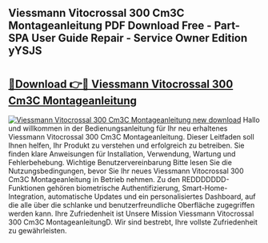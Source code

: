 ## Viessmann Vitocrossal 300 Cm3C Montageanleitung PDF Download Free - Part-SPA User Guide Repair - Service Owner Edition yYSJS

# <h2><a href="http://df760o.blite.top/?on=Viessmann+Vitocrossal+300+Cm3C+Montageanleitung">🔗Download 👉🔴 Viessmann Vitocrossal 300 Cm3C Montageanleitung</a></h2>

[![Viessmann Vitocrossal 300 Cm3C Montageanleitung new download](https://i.imgur.com/lujVjoI.png)](http://df760o.blite.top/?on=Viessmann+Vitocrossal+300+Cm3C+Montageanleitung)
Hallo und willkommen in der Bedienungsanleitung für Ihr neu erhaltenes Viessmann Vitocrossal 300 Cm3C Montageanleitung. Dieser Leitfaden soll Ihnen helfen, Ihr Produkt zu verstehen und erfolgreich zu betreiben. Sie finden klare Anweisungen für Installation, Verwendung, Wartung und Fehlerbehebung. Wichtige Benutzervereinbarung Bitte lesen Sie die Nutzungsbedingungen, bevor Sie Ihr neues Viessmann Vitocrossal 300 Cm3C Montageanleitung in Betrieb nehmen. Zu den REDDDDDDD-Funktionen gehören biometrische Authentifizierung, Smart-Home-Integration, automatische Updates und ein personalisiertes Dashboard, auf die alle über die schlanke und benutzerfreundliche Oberfläche zugegriffen werden kann. Ihre Zufriedenheit ist Unsere Mission Viessmann Vitocrossal 300 Cm3C MontageanleitungD. Wir sind bestrebt, Ihre vollste Zufriedenheit zu gewährleisten.
